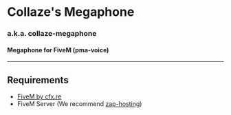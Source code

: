 # Collaze's Megaphone
### a.k.a. collaze-megaphone
#### Megaphone for FiveM (pma-voice)
---

## Requirements
- [FiveM by cfx.re](https://fivem.net/)
- FiveM Server (We recommend [zap-hosting](https://zap-hosting.com/en/))
